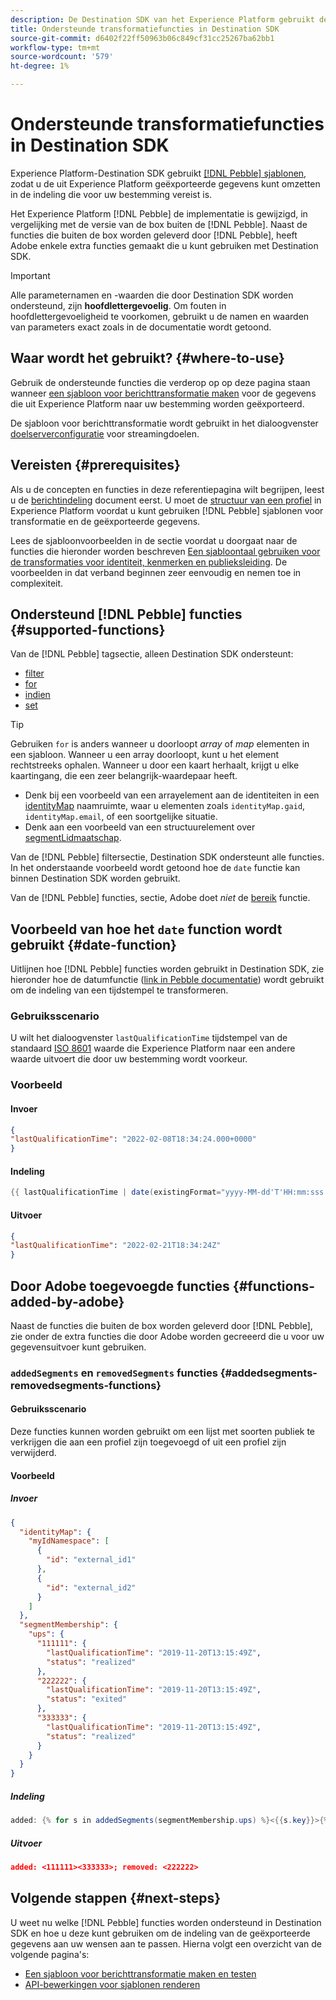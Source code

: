```yaml
---
description: De Destination SDK van het Experience Platform gebruikt de malplaatjes van de Kiezelaar, toestaand u om de gegevens die van Experience Platform worden uitgevoerd in het formaat om te zetten dat door uw bestemming wordt vereist.
title: Ondersteunde transformatiefuncties in Destination SDK
source-git-commit: d6402f22ff50963b06c849cf31cc25267ba62bb1
workflow-type: tm+mt
source-wordcount: '579'
ht-degree: 1%

---
```



# Ondersteunde transformatiefuncties in Destination SDK

Experience Platform-Destination SDK gebruikt [[!DNL Pebble] sjablonen](https://pebbletemplates.io/), zodat u de uit Experience Platform geëxporteerde gegevens kunt omzetten in de indeling die voor uw bestemming vereist is.

Het Experience Platform [!DNL Pebble] de implementatie is gewijzigd, in vergelijking met de versie van de box buiten de [!DNL Pebble]. Naast de functies die buiten de box worden geleverd door [!DNL Pebble], heeft Adobe enkele extra functies gemaakt die u kunt gebruiken met Destination SDK.

>[!IMPORTANT]
>
>Alle parameternamen en -waarden die door Destination SDK worden ondersteund, zijn **hoofdlettergevoelig**. Om fouten in hoofdlettergevoeligheid te voorkomen, gebruikt u de namen en waarden van parameters exact zoals in de documentatie wordt getoond.

## Waar wordt het gebruikt? {#where-to-use}

Gebruik de ondersteunde functies die verderop op op deze pagina staan wanneer [een sjabloon voor berichttransformatie maken](../../testing-api/streaming-destinations/create-template.md) voor de gegevens die uit Experience Platform naar uw bestemming worden geëxporteerd.

De sjabloon voor berichttransformatie wordt gebruikt in het dialoogvenster [doelserverconfiguratie](templating-specs.md) voor streamingdoelen.

## Vereisten {#prerequisites}

Als u de concepten en functies in deze referentiepagina wilt begrijpen, leest u de [berichtindeling](message-format.md) document eerst. U moet de [structuur van een profiel](message-format.md#profile-structure) in Experience Platform voordat u kunt gebruiken [!DNL Pebble] sjablonen voor transformatie en de geëxporteerde gegevens.

Lees de sjabloonvoorbeelden in de sectie voordat u doorgaat naar de functies die hieronder worden beschreven [Een sjabloontaal gebruiken voor de transformaties voor identiteit, kenmerken en publieksleiding](message-format.md#using-templating). De voorbeelden in dat verband beginnen zeer eenvoudig en nemen toe in complexiteit.

## Ondersteund [!DNL Pebble] functies {#supported-functions}

Van de [!DNL Pebble] tagsectie, alleen Destination SDK ondersteunt:

* [filter](https://pebbletemplates.io/wiki/tag/filter/)
* [for](https://pebbletemplates.io/wiki/tag/for/)
* [indien](https://pebbletemplates.io/wiki/tag/if/)
* [set](https://pebbletemplates.io/wiki/tag/set/)

>[!TIP]
>
>Gebruiken `for` is anders wanneer u doorloopt *array* of *map* elementen in een sjabloon. Wanneer u een array doorloopt, kunt u het element rechtstreeks ophalen. Wanneer u door een kaart herhaalt, krijgt u elke kaartingang, die een zeer belangrijk-waardepaar heeft.
>
> * Denk bij een voorbeeld van een arrayelement aan de identiteiten in een [identityMap](message-format.md#identities) naamruimte, waar u elementen zoals `identityMap.gaid`, `identityMap.email`, of een soortgelijke situatie.
> * Denk aan een voorbeeld van een structuurelement over [segmentLidmaatschap](message-format.md#segment-membership).

Van de [!DNL Pebble] filtersectie, Destination SDK ondersteunt alle functies. In het onderstaande voorbeeld wordt getoond hoe de `date` functie kan binnen Destination SDK worden gebruikt.

Van de [!DNL Pebble] functies, sectie, Adobe doet *niet* de [bereik](https://pebbletemplates.io/wiki/function/range/) functie.

## Voorbeeld van hoe het `date` function wordt gebruikt {#date-function}

Uitlijnen hoe [!DNL Pebble] functies worden gebruikt in Destination SDK, zie hieronder hoe de datumfunctie ([link in Pebble documentatie](https://pebbletemplates.io/wiki/filter/date/)) wordt gebruikt om de indeling van een tijdstempel te transformeren.

### Gebruiksscenario

U wilt het dialoogvenster `lastQualificationTime` tijdstempel van de standaard [ISO 8601](https://en.wikipedia.org/wiki/ISO_8601) waarde die Experience Platform naar een andere waarde uitvoert die door uw bestemming wordt voorkeur.

### Voorbeeld

#### Invoer

```json
{
"lastQualificationTime": "2022-02-08T18:34:24.000+0000"
}
```

#### Indeling

```java
{{ lastQualificationTime | date(existingFormat="yyyy-MM-dd'T'HH:mm:sss.SSSX", format="yyyy-MM-dd'T'HH:mm:ssX") }}
```

#### Uitvoer

```json
{
"lastQualificationTime": "2022-02-21T18:34:24Z"
}
```

## Door Adobe toegevoegde functies {#functions-added-by-adobe}

Naast de functies die buiten de box worden geleverd door [!DNL Pebble], zie onder de extra functies die door Adobe worden gecreeerd die u voor uw gegevensuitvoer kunt gebruiken.

### `addedSegments` en `removedSegments` functies {#addedsegments-removedsegments-functions}

#### Gebruiksscenario

Deze functies kunnen worden gebruikt om een lijst met soorten publiek te verkrijgen die aan een profiel zijn toegevoegd of uit een profiel zijn verwijderd.

#### Voorbeeld

##### Invoer

```json
{
  "identityMap": {
    "myIdNamespace": [
      {
        "id": "external_id1"
      },
      {
        "id": "external_id2"
      }
    ]
  },
  "segmentMembership": {
    "ups": {
      "111111": {
        "lastQualificationTime": "2019-11-20T13:15:49Z",
        "status": "realized"
      },
      "222222": {
        "lastQualificationTime": "2019-11-20T13:15:49Z",
        "status": "exited"
      },
      "333333": {
        "lastQualificationTime": "2019-11-20T13:15:49Z",
        "status": "realized"
      }
    }
  }
}
```

##### Indeling

```java
added: {% for s in addedSegments(segmentMembership.ups) %}<{{s.key}}>{% endfor %}; removed: {% for s in removedSegments(segmentMembership.ups) %}<{{s.key}}>{% endfor %}
```

##### Uitvoer

```json
added: <111111><333333>; removed: <222222>
```

<!--

### Added and removed audiences filters {#added-and-removed-segmnts-filters}

#### Use case {#use-case}

These filters are similar to `addedSegments` and `removedSegments`, described above. The only difference is that they are implemented as filters as opposed to functions.

#### Example {#example}

##### Input {#input}

```json
{
  "identityMap": {
    "myIdNamespace": [
      {
        "id": "external_id1"
      },
      {
        "id": "external_id2"
      }
    ]
  },
  "segmentMembership": {
    "ups": {
      "111111": {
        "lastQualificationTime": "2019-11-20T13:15:49Z",
        "status": "realized"
      },
      "222222": {
        "lastQualificationTime": "2019-11-20T13:15:49Z",
        "status": "exited"
      },
      "333333": {
        "lastQualificationTime": "2019-11-20T13:15:49Z",
        "status": "realized"
      }
    }
  }
}
```

##### Format {#format}

```java
added: {% for s in input.profile.segmentMembership.ups | added %}<{{s.key}}>{% endfor %};|removed: {% for s in input.profile.segmentMembership.ups | removed %}<{{s.key}}>{% endfor %};
```

##### Output {#output}

```json
added: <111111><333333>;|removed: <222222>;
```

-->

## Volgende stappen {#next-steps}

U weet nu welke [!DNL Pebble] functies worden ondersteund in Destination SDK en hoe u deze kunt gebruiken om de indeling van de geëxporteerde gegevens aan uw wensen aan te passen. Hierna volgt een overzicht van de volgende pagina&#39;s:

* [Een sjabloon voor berichttransformatie maken en testen](../../testing-api/streaming-destinations/create-template.md)
* [API-bewerkingen voor sjablonen renderen](../../testing-api/streaming-destinations/render-template-api.md)
